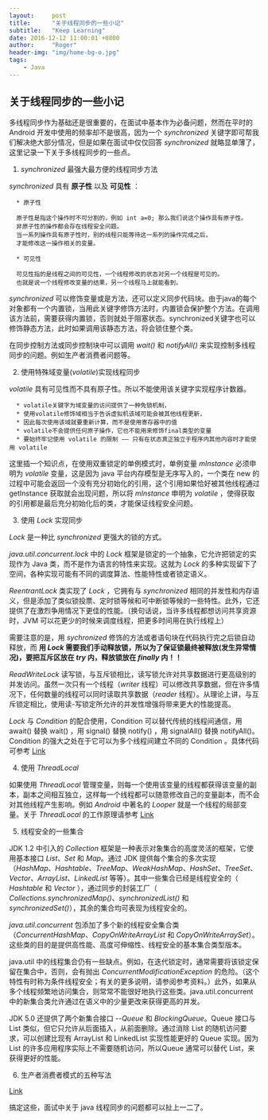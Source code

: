 ```yaml
---
layout:     post
title:      "关于线程同步的一些小记"
subtitle:   "Keep Learning"
date: 2016-12-12 11:00:01 +0800
author:     "Roger"
header-img: "img/home-bg-o.jpg"
tags:
    - Java
---
```

关于线程同步的一些小记
---

多线程同步作为基础还是很重要的，在面试中基本作为必备问题，然而在平时的 Android 开发中使用的频率却不是很高，因为一个 *synchronized* 关键字即可帮我们解决绝大部分情况，但是如果在面试中仅仅回答 *synchronized* 就略显单薄了，这里记录一下关于多线程同步的一些点。

1. *synchronized* 最强大最方便的线程同步方法

  *synchronized* 具有 **原子性** 以及 **可见性** ：

      * 原子性

      原子性是指这个操作时不可分割的，例如 int a=0; 那么我们说这个操作具有原子性。
      非原子性的操作都会存在线程安全问题。
      当一系列操作具有原子性时，别的线程只能等待这一系列的操作完成之后，
      才能修改这一操作相关的变量。

      * 可见性

      可见性指的是线程之间的可见性，一个线程修改的状态对另一个线程是可见的。
      也就是说一个线程修改变量的结果，另一个线程马上就能看到。

  *synchronized* 可以修饰变量或是方法，还可以定义同步代码块。由于java的每个对象都有一个内置锁，当用此关键字修饰方法时，内置锁会保护整个方法。在调用该方法前，需要获得内置锁，否则就处于阻塞状态。synchronized关键字也可以修饰静态方法，此时如果调用该静态方法，将会锁住整个类。

  在同步控制方法或同步控制块中可以调用 *wait()* 和 *notifyAll()* 来实现控制多线程同步的问题。例如生产者消费者问题等。

2. 使用特殊域变量(*volatile*)实现线程同步

  *volatile* 具有可见性而不具有原子性。所以不能使用该关键字实现程序计数器。

      * volatile关键字为域变量的访问提供了一种免锁机制，
      * 使用volatile修饰域相当于告诉虚拟机该域可能会被其他线程更新，
      * 因此每次使用该域就要重新计算，而不是使用寄存器中的值
      * volatile不会提供任何原子操作，它也不能用来修饰final类型的变量
      * 要始终牢记使用 volatile 的限制 —— 只有在状态真正独立于程序内其他内容时才能使用 volatile  

  这里插一个知识点，在使用双重锁定的单例模式时，单例变量 *mInstance* 必须申明为 *volatile* 变量，这是因为 java 平台内存模型是无序写入的，一个类在 new 的过程中可能会返回一个没有充分初始化的引用，这个引用如果恰好被其他线程通过 getInstance 获取就会出现问题，所以将 *mInstance* 申明为 *volatile* ，使得获取的引用都是最后充分初始化后的类，才能保证线程安全问题。

3. 使用 *Lock* 实现同步

  *Lock* 是一种比 *synchronized* 更强大的锁的方式。

  *java.util.concurrent.lock* 中的 *Lock* 框架是锁定的一个抽象，它允许把锁定的实现作为 Java 类，而不是作为语言的特性来实现。这就为 *Lock* 的多种实现留下了空间，各种实现可能有不同的调度算法、性能特性或者锁定语义。

  *ReentrantLock* 类实现了 *Lock* ，它拥有与 *synchronized* 相同的并发性和内存语义，但是添加了类似锁投票、定时锁等候和可中断锁等候的一些特性。此外，它还提供了在激烈争用情况下更佳的性能。（换句话说，当许多线程都想访问共享资源时，JVM 可以花更少的时候来调度线程，把更多时间用在执行线程上）

  需要注意的是，用 *sychronized* 修饰的方法或者语句块在代码执行完之后锁自动释放，而 **用 *Lock* 需要我们手动释放锁，所以为了保证锁最终被释放(发生异常情况)，要把互斥区放在 *try* 内，释放锁放在 *finally* 内！！**

  *ReadWriteLock* 读写锁，与互斥锁相比，读写锁允许对共享数据进行更高级别的并发访问。虽然一次只有一个线程（*writer* 线程）可以修改共享数据，但在许多情况下，任何数量的线程可以同时读取共享数据（*reader* 线程）。从理论上讲，与互斥锁定相比，使用读-写锁定所允许的并发性增强将带来更大的性能提高。

  *Lock* 与 *Condition* 的配合使用，Condition 可以替代传统的线程间通信，用 await() 替换 wait() ，用 signal() 替换 notify() ，用 signalAll() 替换 notifyAll()。Condition 的强大之处在于它可以为多个线程间建立不同的 Condition 。具体代码可参考 [Link](http://blog.csdn.net/vking_wang/article/details/9952063)

4. 使用 *ThreadLocal*

  如果使用 *ThreadLocal* 管理变量，则每一个使用该变量的线程都获得该变量的副本，副本之间相互独立，这样每一个线程都可以随意修改自己的变量副本，而不会对其他线程产生影响。例如 *Android* 中著名的 *Looper* 就是一个线程的局部变量。关于 *ThreadLocal* 的工作原理请参考 [Link](http://blog.csdn.net/imzoer/article/details/8262101)

5. 线程安全的一些集合

  JDK 1.2 中引入的 *Collection* 框架是一种表示对象集合的高度灵活的框架，它使用基本接口 *List*、*Set* 和 *Map*。通过 JDK 提供每个集合的多次实现（*HashMap*、*Hashtable*、*TreeMap*、*WeakHashMap*、*HashSet*、*TreeSet*、*Vector*、*ArrayList*、*LinkedList* 等等）。其中一些集合已经是线程安全的（ *Hashtable* 和 *Vector* ），通过同步的封装工厂（ *Collections.synchronizedMap()*、*synchronizedList()* 和 *synchronizedSet()*），其余的集合均可表现为线程安全的。

  *java.util.concurrent* 包添加了多个新的线程安全集合类（*ConcurrentHashMap*、*CopyOnWriteArrayList* 和 *CopyOnWriteArraySet*）。这些类的目的是提供高性能、高度可伸缩性、线程安全的基本集合类型版本。

  java.util 中的线程集合仍有一些缺点。例如，在迭代锁定时，通常需要将该锁定保留在集合中，否则，会有抛出 *ConcurrentModificationException* 的危险。（这个特性有时称为条件线程安全；有关的更多说明，请参阅参考资料。）此外，如果从多个线程频繁地访问集合，则常常不能很好地执行这些类。java.util.concurrent 中的新集合类允许通过在语义中的少量更改来获得更高的并发。

  JDK 5.0 还提供了两个新集合接口 --*Queue* 和 *BlockingQueue*。Queue 接口与 List 类似，但它只允许从后面插入，从前面删除。通过消除 List 的随机访问要求，可以创建比现有 ArrayList 和 LinkedList 实现性能更好的 Queue 实现。因为 List 的许多应用程序实际上不需要随机访问，所以Queue 通常可以替代 List，来获得更好的性能。

6. 生产者消费者模式的五种写法

  [Link](http://huachao1001.github.io/article.html?QhSkxKKX)

搞定这些，面试中关于 java 线程同步的问题都可以扯上一二了。
